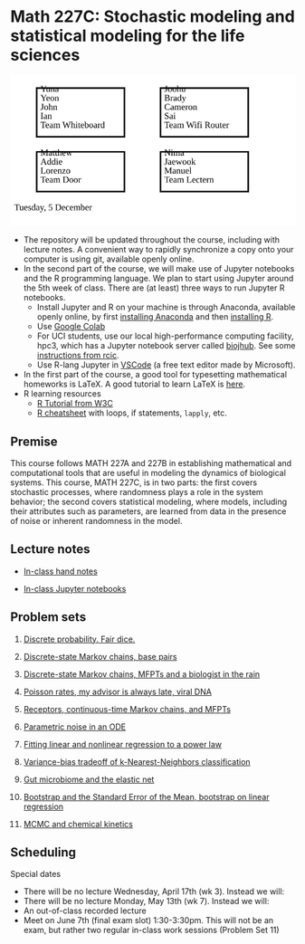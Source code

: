 # Math 227C: Stochastic modeling and statistical modeling for the life sciences

![Teams for today](./teams_M227C.svg)

* The repository will be updated throughout the course, including with lecture notes. A convenient way to rapidly synchronize a copy onto your computer is using git, available openly online.
* In the second part of the course, we will make use of Jupyter notebooks and the R programming language. We plan to start using Jupyter around the 5th week of class. There are (at least) three ways to run Jupyter R notebooks. 
  - Install Jupyter and R on your machine is through Anaconda, available openly online, by first [installing Anaconda](https://www.anaconda.com/download/) and then [installing R](https://docs.anaconda.com/free/working-with-conda/packages/using-r-language/). 
  - Use [Google Colab](https://colab.research.google.com/)
  - For UCI students, use our local high-performance computing facility, hpc3, which has a Jupyter notebook server called [biojhub](https://hpc3.rcic.uci.edu/biojhub4/hub/login). See some [instructions from rcic](https://rcic.uci.edu/slurm/examples.html#jupyterhub-portal).  
  - Use R-lang Jupyter in [VSCode](https://code.visualstudio.com/) (a free text editor made by Microsoft). <!-- This [tutorial](https://www.practicaldatascience.org/html/jupyter_r_notebooks.html) worked for me. -->
* In the first part of the course, a good tool for typesetting mathematical homeworks is LaTeX. A good tutorial to learn LaTeX is [here](https://www.overleaf.com/learn/latex/Tutorials).
* R learning resources
  - [R Tutorial from W3C](https://www.w3schools.com/r/)
  - [R cheatsheet](https://iqss.github.io/dss-workshops/R/Rintro/base-r-cheat-sheet.pdf) with loops, if statements, `lapply`, etc. 

## Premise

This course follows MATH 227A and 227B in establishing mathematical and computational tools that are useful in modeling the dynamics of biological systems. This course, MATH 227C, is in two parts: the first covers stochastic processes, where randomness plays a role in the system behavior; the second covers statistical modeling, where models, including their attributes such as parameters, are learned from data in the presence of noise or inherent randomness in the model.

## Lecture notes

* [In-class hand notes](LectureNotes)

* [In-class Jupyter notebooks](LectureNotebooks)

## Problem sets

1. [Discrete probability. Fair dice.](ProblemSets_PartI/Math227C20Sp_P1.pdf)

2. [Discrete-state Markov chains, base pairs](ProblemSets_PartI/Math227C20Sp_P2.pdf)

3. [Discrete-state Markov chains, MFPTs and a biologist in the rain](ProblemSets_PartI/Math227C20Sp_P3.pdf) 

4. [Poisson rates, my advisor is always late, viral DNA](ProblemSets_PartI/Math227C20Sp_P4.pdf)

5. [Receptors, continuous-time Markov chains, and MFPTs](ProblemSets_PartI/Math227C20Sp_P5.pdf)

6. [Parametric noise in an ODE](ProblemSets_PartI/Math227C20Sp_P6.pdf)

7. [Fitting linear and nonlinear regression to a power law](ProblemSets_PartII/Math227C20Sp_P07_PowerLaws.ipynb)

8. [Variance-bias tradeoff of k-Nearest-Neighbors classification](ProblemSets_PartII/Math227C20Sp_P08_kNN.ipynb)

9. [Gut microbiome and the elastic net](ProblemSets_PartII/Math227C20Sp_P09_ElasticNet.ipynb)

10. [Bootstrap and the Standard Error of the Mean, bootstrap on linear regression](ProblemSets_PartII/Math227C20Sp_P10_Bootstrap.ipynb)

11. [MCMC and chemical kinetics](ProblemSets_PartII/Math227C20Sp_P11_MCMC.ipynb)

## Scheduling


Special dates

- There will be no lecture Wednesday, April 17th (wk 3). Instead we will:
- There will be no lecture Monday, May 13th (wk 7). Instead we will:
- An out-of-class recorded lecture
- Meet on June 7th (final exam slot) 1:30-3:30pm. This will not be an exam, but rather two regular in-class work sessions (Problem Set 11)

